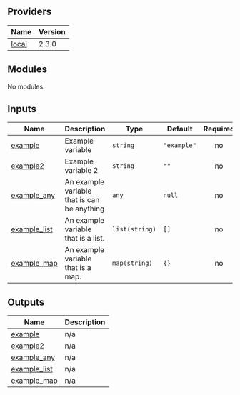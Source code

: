 <!-- BEGIN_TF_DOCS -->
## Providers

| Name | Version |
|------|---------|
| <a name="provider_local"></a> [local](#provider\_local) | 2.3.0 |

## Modules

No modules.

## Inputs

| Name | Description | Type | Default | Required |
|------|-------------|------|---------|:--------:|
| <a name="input_example"></a> [example](#input\_example) | Example variable | `string` | `"example"` | no |
| <a name="input_example2"></a> [example2](#input\_example2) | Example variable 2 | `string` | `""` | no |
| <a name="input_example_any"></a> [example\_any](#input\_example\_any) | An example variable that is can be anything | `any` | `null` | no |
| <a name="input_example_list"></a> [example\_list](#input\_example\_list) | An example variable that is a list. | `list(string)` | `[]` | no |
| <a name="input_example_map"></a> [example\_map](#input\_example\_map) | An example variable that is a map. | `map(string)` | `{}` | no |

## Outputs

| Name | Description |
|------|-------------|
| <a name="output_example"></a> [example](#output\_example) | n/a |
| <a name="output_example2"></a> [example2](#output\_example2) | n/a |
| <a name="output_example_any"></a> [example\_any](#output\_example\_any) | n/a |
| <a name="output_example_list"></a> [example\_list](#output\_example\_list) | n/a |
| <a name="output_example_map"></a> [example\_map](#output\_example\_map) | n/a |
<!-- END_TF_DOCS -->
